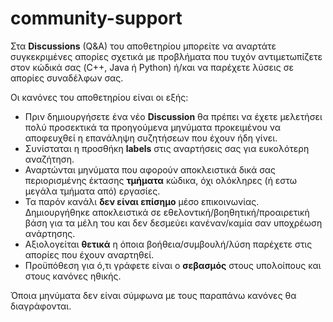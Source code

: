 # community-support
Στα **Discussions** (Q&A) του αποθετηρίου μπορείτε να αναρτάτε συγκεκριμένες απορίες σχετικά με προβλήματα που τυχόν αντιμετωπίζετε στον κώδικά σας (C++, Java ή Python) ή/και να παρέχετε λύσεις σε απορίες συναδέλφων σας.

Οι κανόνες του αποθετηρίου είναι οι εξής:
* Πριν δημιουργήσετε ένα νέο **Discussion** θα πρέπει να έχετε μελετήσει πολύ προσεκτικά τα προηγούμενα μηνύματα προκειμένου να αποφευχθεί η επανάληψη συζητήσεων που έχουν ήδη γίνει.
* Συνίσταται η προσθήκη **labels** στις αναρτήσεις σας για ευκολότερη αναζήτηση.
* Αναρτώνται μηνύματα που αφορούν αποκλειστικά δικά σας περιορισμένης έκτασης **τμήματα** κώδικα, όχι ολόκληρες (ή εστω μεγάλα τμήματα από) εργασίες.
* Τα παρόν κανάλι **δεν είναι επίσημο** μέσο επικοινωνίας. Δημιουργήθηκε αποκλειστικά σε εθελοντική/βοηθητική/προαιρετική βάση για τα μέλη του και δεν δεσμεύει κανέναν/καμία σαν υποχρέωση ανάρτησης.
* Αξιολογείται **θετικά** η όποια βοήθεια/συμβουλή/λύση παρέχετε στις απορίες που έχουν αναρτηθεί.
* Προϋπόθεση για ό,τι γράφετε είναι ο **σεβασμός** στους υπολοίπους και στους κανόνες ηθικής.

Όποια μηνύματα δεν είναι σύμφωνα με τους παραπάνω κανόνες θα διαγράφονται.
